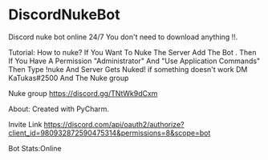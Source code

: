 # DiscordNukeBot

Discord nuke bot online 24/7
You don't need to download anything !!.

Tutorial:
How to nuke? 
If You Want To Nuke The Server Add The Bot . Then If You Have A Permission "Administrator" And  "Use Application Commands" Then Type !nuke And Server Gets Nuked! if something doesn't work DM  KaTukas#2500 And The Nuke group

Nuke group https://discord.gg/TNtWk9dCxm


About:
Created with PyCharm.


Invite Link
https://discord.com/api/oauth2/authorize?client_id=980932872590475314&permissions=8&scope=bot

Bot Stats:Online
